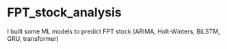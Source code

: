 # FPT_stock_analysis
I built some ML models to predict FPT stock (ARIMA, Holt-Winters, BiLSTM, GRU, transformer)
